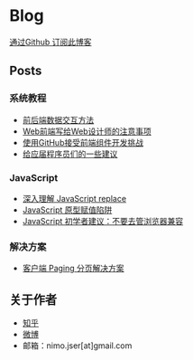 Blog
========

[通过Github 订阅此博客](https://github.com/onface/blog/issues/15)

## Posts

### 系统教程

- [前后端数据交互方法](https://github.com/onface/blog/issues/13)
- [Web前端写给Web设计师的注意事项](https://github.com/onface/blog/issues/26)
- [使用GitHub接受前端组件开发挑战](https://github.com/onface/blog/issues/22)
- [给应届程序员们的一些建议](https://github.com/onface/blog/issues/16)

### JavaScript

- [深入理解 JavaScript replace](https://github.com/onface/blog/issues/2)
- [JavaScript 原型赋值陷阱](https://github.com/onface/blog/issues/17)
- [JavaScript 初学者建议：不要去管浏览器兼容](https://github.com/onface/blog/issues/1)

### 解决方案

- [客户端 Paging 分页解决方案](https://github.com/onface/blog/issues/23)


## 关于作者
- [知乎](http://www.zhihu.com/people/onface)
- [微博](http://weibo.com/onface)
- 邮箱：nimo.jser[at]gmail.com
